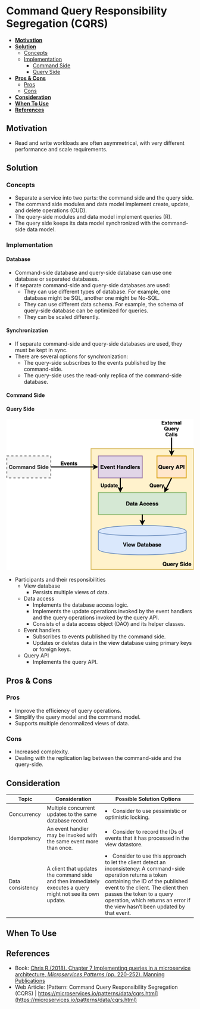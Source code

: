 # Command Query Responsibility Segregation (CQRS)

- [**Motivation**](#motivation)
- [**Solution**](#solution)
   - [Concepts](#concepts)
   - [Implementation](#implementation)
      - [Command Side](#command-side)
      - [Query Side](#query-side)
- [**Pros & Cons**](#pros--cons)
   - [Pros](#pros)
   - [Cons](#cons)
- [**Consideration**](#consideration)
- [**When To Use**](#when-to-use)
- [**References**](#references)

## Motivation
- Read and write workloads are often asymmetrical, with very different performance and scale requirements.

## Solution
### Concepts
- Separate a service into two parts: the command side and the query side.
- The command side modules and data model implement create, update, and delete operations (CUD).
- The query-side modules and data model implement queries (R).
- The query side keeps its data model synchronized with the command-side data model.

### Implementation
#### Database
- Command-side database and query-side database can use one database or separated databases.
- If separate command-side and query-side databases are used:
   - They can use different types of database. For example, one database might be SQL, another one might be No-SQL.
   - They can use different data schema. For example, the schema of query-side database can be optimized for queries.
   - They can be scaled differently.
   
#### Synchronization
- If separate command-side and query-side databases are used, they must be kept in sync.
- There are several options for synchronization:
   - The query-side subscribes to the events published by the command-side.
   - The query-side uses the read-only replica of the command-side database.
   
#### Command Side
#### Query Side
![](../../diagrams/png/cqrs_query_side.png)
- Participants and their responsibilities
   - View database
      - Persists multiple views of data.
   - Data access
      - Implements the database access logic.
      - Implements the update operations invoked by the event handlers and the query operations invoked by the query API.
      - Consists of a data access object (DAO) and its helper classes.
   - Event handlers
      - Subscribes to events published by the command side.
      - Updates or deletes data in the view database using primary keys or foreign keys.
   - Query API
      - Implements the query API.

## Pros & Cons
### Pros
- Improve the efficiency of query operations. 
- Simplify the query model and the command model.
- Supports multiple denormalized views of data.

### Cons
- Increased complexity.
- Dealing with the replication lag  between the command-side and the query-side.

## Consideration
| Topic | Consideration | Possible Solution Options |
|----|-----|-----|
| Concurrency | Multiple concurrent updates to the same database record. | <li>Consider to use pessimistic or optimistic locking. |
| Idempotency | An event handler may be invoked with the same event more than once. | <li>Consider to record the IDs of events that it has processed in the view datastore. |
| Data consistency | A client that updates the command side and then immediately executes a query might not see its own update. | <li>Consider to use this approach to let the client detect an inconsistency: A command-side operation returns a token containing the ID of the published event to the client. The client then passes the token to a query operation, which returns an error if the view hasn’t been updated by that event. |

## When To Use

## References
- Book: [Chris R.(2018). Chapter 7 Implementing queries in a microservice architecture, *Microservices Patterns* (pp. 220-252). Manning Publications](https://www.manning.com/books/microservices-patterns)
- Web Article: [Pattern: Command Query Responsibility Segregation (CQRS) | https://microservices.io/patterns/data/cqrs.html](https://microservices.io/patterns/data/cqrs.html)
